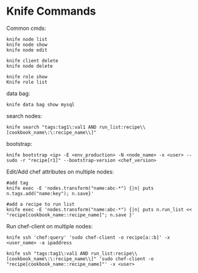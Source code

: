 # Knife Commands

Common cmds:

    knife node list
    knife node show
    knife node edit
    
    knife client delete 
    knife node delete 
    
    knife role show
    Knife role list

data bag:

    knife data bag show mysql

search nodes:

    knife search "tags:tag1\:val1 AND run_list:recipe\\[cookbook_name\:\:recipe_name\\]"

bootstrap:

    knife bootstrap <ip> -E <env_production> -N <node_name> -x <user> --sudo -r "recipe[r1]" --bootstrap-version <chef_version>

Edit/Add chef attributes on multiple nodes:

    #add tag
    knife exec -E 'nodes.transform("name:abc-*") {|n| puts n.tags.add("name:key"); n.save}'
    
    #add a recipe to run list
    knife exec -E 'nodes.transform("name:abc-*") {|n| puts n.run_list << "recipe[cookbook_name::recipe_name]"; n.save }'

Run chef-client on multiple nodes:

    knife ssh 'chef:query' 'sudo chef-client -o recipe[a::b]' -x <user_name> -a ipaddress
    
    knife ssh "tags:tag1\:val1 AND run_list:recipe\\[cookbook_name\:\:recipe_name\\]" 'sudo chef-client -o "recipe[cookbook_name::recipe_name]"' -x <user>